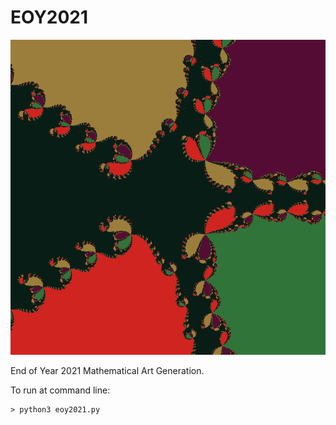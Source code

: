 # EOY2021

![Newton_fractal_x5_x_3_401](./Newton_fractal_x5_x_3_801.png)


End of Year 2021 Mathematical Art Generation.


To run at command line:

```
> python3 eoy2021.py
```
